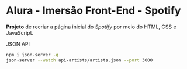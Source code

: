 # Alura - Imersão Front-End - Spotify

**Projeto** de recriar a página inicial do *Spotify* por meio do HTML, CSS e JavaScript.


JSON API
```bash
npm i json-server -g
json-server --watch api-artists/artists.json --port 3000
```




